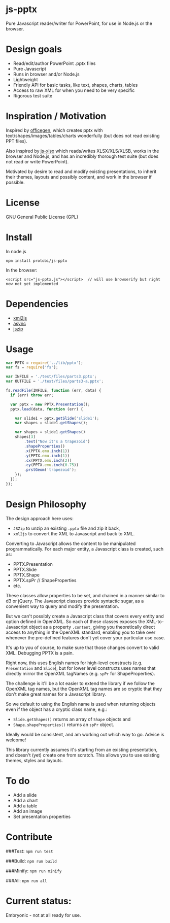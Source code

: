 # js-pptx
Pure Javascript reader/writer for PowerPoint, for use in Node.js or the browser.

# Design goals
* Read/edit/author PowerPoint .pptx files
* Pure Javascript
* Runs in browser and/or Node.js
* Lightweight
* Friendly API for basic tasks, like text, shapes, charts, tables
* Access to raw XML for when you need to be very specific
* Rigorous test suite

# Inspiration / Motivation
Inspired by [officegen](https://github.com/ZivBarber/officegen),
which creates pptx with text/shapes/images/tables/charts wonderfully (but does not read existing PPT files).

Also inspired by [js-xlsx](https://github.com/SheetJS/js-xlsx)
which reads/writes XLSX/XLS/XLSB, works in the browser and Node.js, and has an incredibly
thorough test suite (but does not read or write PowerPoint).

Motivated by desire to read and modify existing presentations, to inherit their themes, layouts and possibly content,
and work in the browser if possible.

# License
GNU General Public License (GPL)

# Install

In node.js
```
npm install protobi/js-pptx
```

In the browser:
```
<script src="js-pptx.js"></script>  // will use browserify but right now not yet implemented
```

# Dependencies
* [xml2js](https://github.com/nfarina/xmldoc)
* [async](https://github.com/caolan/async)
* [jszip](https://stuk.github.io/jszip)

# Usage

```js
var PPTX = require('../lib/pptx');
var fs = require('fs');

var INFILE = './test/files/parts3.pptx';
var OUTFILE = './test/files/parts3-a.pptx';

fs.readFile(INFILE, function (err, data) {
  if (err) throw err;

  var pptx = new PPTX.Presentation();
  pptx.load(data, function (err) {

    var slide1 = pptx.getSlide('slide1');
    var shapes = slide1.getShapes();

    var shapes = slide1.getShapes()
    shapes[3]
        .text("Now it's a trapezoid")
        .shapeProperties()
        .x(PPTX.emu.inch(1))
        .y(PPTX.emu.inch(1))
        .cx(PPTX.emu.inch(2))
        .cy(PPTX.emu.inch(0.75))
        .prstGeom('trapezoid');
    });
  });
});

```

# Design Philosophy

The design approach here uses:
* `JSZip` to unzip an existing `.pptx` file and zip it back,
* `xml2js` to convert the XML to Javascript and back to XML.

Converting to Javascript allows the content to be manipulated programmatically.  For each major entity, a Javascript class is created,
such as:
 * PPTX.Presentation
 * PPTX.Slide
 * PPTX.Shape
 * PPTX.spPr  // ShapeProperties
 * etc.

These classes allow properties to be set, and chained in a manner similar to d3 or jQuery.
The Javascript classes provide syntactic sugar, as a convenient way to query and modify the presentation.

But we can't possibly create a Javascript class that covers every entity and option defined in OpenXML.
So each of these classes exposes the  XML-to-Javascript object as a property `.content`, giving you theoretically
direct access to anything in the OpenXML standard, enabling you to take over
whenever the pre-defined features don't yet cover your particular use case.

It's up to you of course, to make sure that those changes convert to valid XML.  Debugging PPTX is a pain.

Right now, this uses English names for high-level constructs (e.g. `Presentation` and `Slide`),
but for lower level constructs uses names that directly mirror the OpenXML tagNames  (e.g.  `spPr` for ShapeProperties).

The challenge is it'll be a lot easier to extend the library if we follow the OpenXML tag names,
but the OpenXML tag names are so cryptic that they don't make great names for a Javascript library.

So we default to using the English name is used when returning objects even if the object has a cryptic class name, e.g.:
* `Slide.getShapes()` returns an array of `Shape` objects and
* `Shape.shapeProperties()` returns an `spPr` object.

Ideally would be consistent, and am working out which way to go.  Advice is welcome!

This library currently assumes it's starting from an existing presentation, and doesn't (yet) create one from scratch.
This allows you to use existing themes, styles and layouts.

# To do
* Add a slide
* Add a chart
* Add a table
* Add an image
* Set presentation properties

# Contribute

###Test:
`npm run test`

###Build:
`npm run build`

###Minify:
`npm run minify`

###All:
`npm run all`



# Current status:
Embryonic - not at all ready for use.




